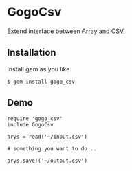 # GogoCsv

Extend interface between Array and CSV.

## Installation

Install gem as you like. 

    $ gem install gogo_csv


## Demo
```
require 'gogo_csv'
include GogoCsv

arys = read('~/input.csv')

# something you want to do ..

arys.save!('~/output.csv')
```
